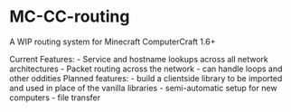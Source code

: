# MC-CC-routing

A WIP routing system for Minecraft ComputerCraft 1.6+

Current Features:
	- Service and hostname lookups across all network architectures
	- Packet routing across the network
	- can handle loops and other oddities
Planned features:
	- build a clientside library to be imported and used in place of the vanilla libraries
	- semi-automatic setup for new computers
	- file transfer